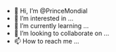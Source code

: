 - 👋 Hi, I’m @PrinceMondial
- 👀 I’m interested in ...
- 🌱 I’m currently learning ...
- 💞️ I’m looking to collaborate on ...
- 📫 How to reach me ...

<!---
PrinceMondial/PrinceMondial is a ✨ special ✨ repository because its `README.md` (this file) appears on your GitHub profile.
You can click the Preview link to take a look at your changes.
--->
